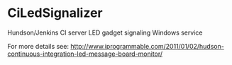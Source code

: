 CiLedSignalizer
===============

Hundson/Jenkins CI server LED gadget signaling Windows service

For more details see: http://www.iprogrammable.com/2011/01/02/hudson-continuous-integration-led-message-board-monitor/